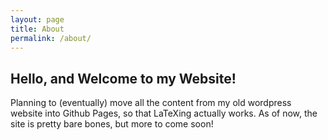 ```yaml
---
layout: page
title: About
permalink: /about/
---
```


## Hello, and Welcome to my Website!

Planning to (eventually) move all the content from my old wordpress website into Github Pages, so that LaTeXing actually works. As of now, the site is pretty bare bones, but more to come soon!
